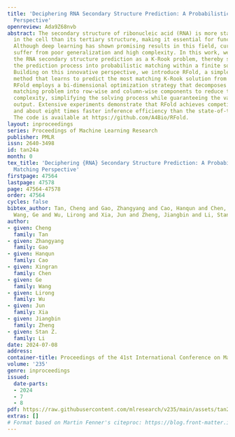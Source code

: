 ```yaml
---
title: 'Deciphering RNA Secondary Structure Prediction: A Probabilistic K-Rook Matching
  Perspective'
openreview: Ada9Z68nvb
abstract: The secondary structure of ribonucleic acid (RNA) is more stable and accessible
  in the cell than its tertiary structure, making it essential for functional prediction.
  Although deep learning has shown promising results in this field, current methods
  suffer from poor generalization and high complexity. In this work, we reformulate
  the RNA secondary structure prediction as a K-Rook problem, thereby simplifying
  the prediction process into probabilistic matching within a finite solution space.
  Building on this innovative perspective, we introduce RFold, a simple yet effective
  method that learns to predict the most matching K-Rook solution from the given sequence.
  RFold employs a bi-dimensional optimization strategy that decomposes the probabilistic
  matching problem into row-wise and column-wise components to reduce the matching
  complexity, simplifying the solving process while guaranteeing the validity of the
  output. Extensive experiments demonstrate that RFold achieves competitive performance
  and about eight times faster inference efficiency than the state-of-the-art approaches.
  The code is available at https://github.com/A4Bio/RFold.
layout: inproceedings
series: Proceedings of Machine Learning Research
publisher: PMLR
issn: 2640-3498
id: tan24a
month: 0
tex_title: 'Deciphering {RNA} Secondary Structure Prediction: A Probabilistic K-Rook
  Matching Perspective'
firstpage: 47564
lastpage: 47578
page: 47564-47578
order: 47564
cycles: false
bibtex_author: Tan, Cheng and Gao, Zhangyang and Cao, Hanqun and Chen, Xingran and
  Wang, Ge and Wu, Lirong and Xia, Jun and Zheng, Jiangbin and Li, Stan Z.
author:
- given: Cheng
  family: Tan
- given: Zhangyang
  family: Gao
- given: Hanqun
  family: Cao
- given: Xingran
  family: Chen
- given: Ge
  family: Wang
- given: Lirong
  family: Wu
- given: Jun
  family: Xia
- given: Jiangbin
  family: Zheng
- given: Stan Z.
  family: Li
date: 2024-07-08
address:
container-title: Proceedings of the 41st International Conference on Machine Learning
volume: '235'
genre: inproceedings
issued:
  date-parts:
  - 2024
  - 7
  - 8
pdf: https://raw.githubusercontent.com/mlresearch/v235/main/assets/tan24a/tan24a.pdf
extras: []
# Format based on Martin Fenner's citeproc: https://blog.front-matter.io/posts/citeproc-yaml-for-bibliographies/
---
```

